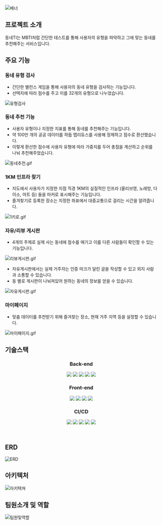 ![배너](exec/images/배너.png)
## 프로젝트 소개

동네TI는 MBTI처럼 간단한 테스트를 통해 사용자의 유형을 파악하고 그에 맞는 동네를 추천해주는 서비스입니다.

## 주요 기능

### 동네 유형 검사

- 간단한 밸런스 게임을 통해 사용자의 동네 유형을 검사하는 기능입니다.
- 선택지에 따라 점수를 주고 이를 32개의 유형으로 나누었습니다.

![유형검사](exec/images/유형검사.gif)

### 동네 추천 기능

- 사용자 유형이나 지정한 지표를 통해 동네를 추천해주는 기능입니다.
- 약 100만 개의 공공 데이터를 하둡 맵리듀스를 사용해 정제하고 점수로 환산했습니다.
- 이렇게 환산한 점수에 사용자 유형에 따라 가중치를 두어 총점을 계산하고 순위를 나눠 추천해주었습니다.
    
![동네추천.gif](exec/images/동네추천.gif)
    

### 1KM 인프라 찾기

- 지도에서 사용자가 지정한 지점 직경 1KM의 실질적인 인프라 (올리브영, 노래방, 다이소, 마트 등) 들을 마커로 표시해주는 기능입니다.
- 즐겨찾기로 등록한 장소는 지정한 좌표에서 대중교통으로 걸리는 시간을 알려줍니다.
    
![1키로.gif](exec/images/1키로.gif)
    

### 자유/리뷰 게시판

- 4개의 주제로 실제 사는 동네에 점수를 매기고 이를 다른 사람들이 확인할 수 있는 기능입니다.
    
![리뷰게시판.gif](exec/images/리뷰게시판.gif)
    
- 자유게시판에서는 실제 거주자는 인증 마크가 달린 글을 작성할 수 있고 외지 사람과 소통할 수 있습니다.
- 동 별로 게시판이 나눠져있어 원하는 동네의 정보를 얻을 수 있습니다.
    
![자유게시판.gif](exec/images/자유게시판.gif)
    

### 마이페이지

- 맞춤 데이터를 추천받기 위해 즐겨찾는 장소, 현재 거주 지역 등을 설정할 수 있습니다.
    
![마이페이지.gif](exec/images/마이페이지.gif)
    

## 기술스택

<h3 align="center">Back-end</h3>

<p align="center">
	<img src="https://img.shields.io/badge/springboot-6DB33F?style=for-the-badge&logo=springboot&logoColor=white">
    <img src="https://img.shields.io/badge/java-007396?style=for-the-badge&logo=java&logoColor=white">
    <img src="https://img.shields.io/badge/hibernate-59666C?style=for-the-badge&logo=hibernate security&logoColor=white">
    <img src="https://img.shields.io/badge/mysql-4479A1?style=for-the-badge&logo=mysql&logoColor=white">
    <img src="https://img.shields.io/badge/apache hadoop-66CCFF?style=for-the-badge&logo=apache hadoop&logoColor=white">

</p>


<h3 align="center">Front-end</h3>
<p align="center">
	<img src="https://img.shields.io/badge/react-61DAFB?style=for-the-badge&logo=react&logoColor=white">
    <img src="https://img.shields.io/badge/redux-764ABC?style=for-the-badge&logo=redux&logoColor=white">
    <img src="https://img.shields.io/badge/mui-007FFF?style=for-the-badge&logo=mui&logoColor=white">
    <img src="https://img.shields.io/badge/tailwind css-06B6D4?style=for-the-badge&logo=tailwind css&logoColor=white">
</p>


<h3 align="center">CI/CD</h3>
<p align="center">
	<img src="https://img.shields.io/badge/docker-2496ED?style=for-the-badge&logo=docker&logoColor=white">
	<img src="https://img.shields.io/badge/ubuntu-E95420?style=for-the-badge&logo=ubuntu&logoColor=white">
	<img src="https://img.shields.io/badge/jenkins-D24939?style=for-the-badge&logo=jenkins&logoColor=white">
    <img src="https://img.shields.io/badge/amazon ec2-FF9900?style=for-the-badge&logo=amazon ec2&logoColor=white">
    <img src="https://img.shields.io/badge/nginx-009639?style=for-the-badge&logo=nginx&logoColor=white">
</p>

<br>


## ERD

![ERD](exec/images/ERD.png)

## 아키텍처

![아키텍쳐](exec/images/아키텍쳐.png)

## 팀원소개 및 역할

![팀원및역할](exec/images/팀원및역할.png)
